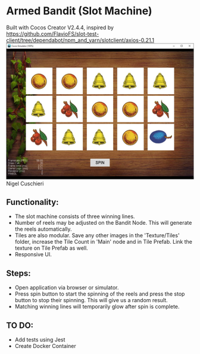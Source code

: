 # Armed Bandit (Slot Machine)
Built with Cocos Creator V2.4.4, inspired by https://github.com/FlavioFS/slot-test-client/tree/dependabot/npm_and_yarn/slotclient/axios-0.21.1
![alt text](https://github.com/NigelCusc/ArmedBandit/blob/main/armed_bandit_image.jpg?raw=true)
Nigel Cuschieri

## Functionality:
- The slot machine consists of three winning lines.
- Number of reels may be adjusted on the Bandit Node. This will generate the reels automatically.
- Tiles are also modular. Save any other images in the 'Texture/Tiles' folder, increase the Tile Count in 'Main' node and in Tile Prefab. Link the texture on Tile Prefab as well.
- Responsive UI.

## Steps:
- Open application via browser or simulator. 
- Press spin button to start the spinning of the reels and press the stop button to stop their spinning. This will give us a random result. 
- Matching winning lines will temporarily glow after spin is complete.

## TO DO: 
- Add tests using Jest
- Create Docker Container
